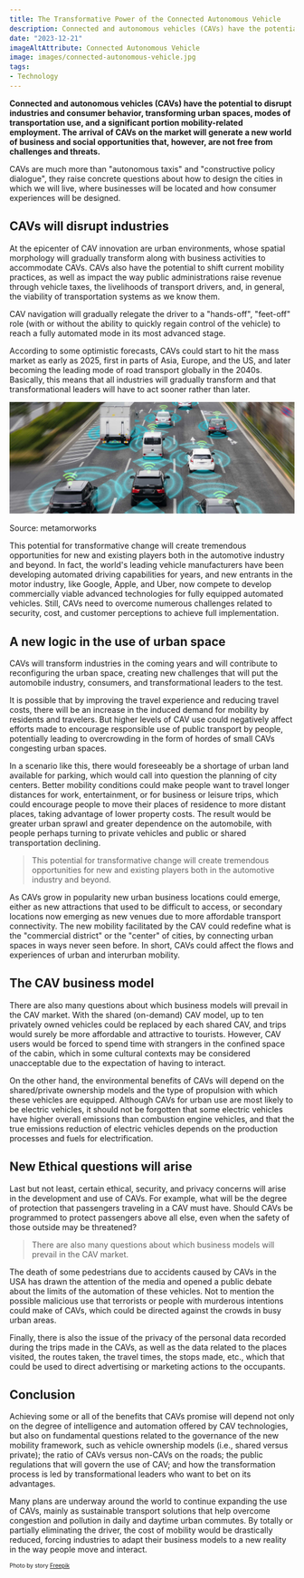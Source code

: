```yaml
---
title: The Transformative Power of the Connected Autonomous Vehicle
description: Connected and autonomous vehicles (CAVs) have the potential to disrupt industries and consumer behavior, transforming urban spaces, modes of transportation use, and a significant portion of mobility-related employment. The arrival of CAVs on the market will generate a new world of business and social opportunities that, however, are not free from challenges and threats.
date: "2023-12-21"
imageAltAttribute: Connected Autonomous Vehicle
image: images/connected-autonomous-vehicle.jpg
tags:
- Technology
---
```


**Connected and autonomous vehicles (CAVs) have the potential to disrupt industries and consumer behavior, transforming urban spaces, modes of transportation use, and a significant portion mobility-related employment. The arrival of CAVs on the market will generate a new world of business and social opportunities that, however, are not free from challenges and threats.**

CAVs are much more than "autonomous taxis" and "constructive policy dialogue", they raise concrete questions about how to design the cities in which we will live, where businesses will be located and how consumer experiences will be designed.

## CAVs will disrupt industries

At the epicenter of CAV innovation are urban environments, whose spatial morphology will gradually transform along with business activities to accommodate CAVs. CAVs also have the potential to shift current mobility practices, as well as impact the way public administrations raise revenue through vehicle taxes, the livelihoods of transport drivers, and, in general, the viability of transportation systems as we know them.

CAV navigation will gradually relegate the driver to a "hands-off", "feet-off" role (with or without the ability to quickly regain control of the vehicle) to reach a fully automated mode in its most advanced stage.

According to some optimistic forecasts, CAVs could start to hit the mass market as early as 2025, first in parts of Asia, Europe, and the US, and later becoming the leading mode of road transport globally in the 2040s. Basically, this means that all industries will gradually transform and that transformational leaders will have to act sooner rather than later.

<img src="index_files/connected-autonomous-vehicle-1.jpeg" alt="Connected Autonomous Vehicle"/>

Source: metamorworks

This potential for transformative change will create tremendous opportunities for new and existing players both in the automotive industry and beyond. In fact, the world's leading vehicle manufacturers have been developing automated driving capabilities for years, and new entrants in the motor industry, like Google, Apple, and Uber, now compete to develop commercially viable advanced technologies for fully equipped automated vehicles. Still, CAVs need to overcome numerous challenges related to security, cost, and customer perceptions to achieve full implementation.

## A new logic in the use of urban space

CAVs will transform industries in the coming years and will contribute to reconfiguring the urban space, creating new challenges that will put the automobile industry, consumers, and transformational leaders to the test.

It is possible that by improving the travel experience and reducing travel costs, there will be an increase in the induced demand for mobility by residents and travelers. But higher levels of CAV use could negatively affect efforts made to encourage responsible use of public transport by people, potentially leading to overcrowding in the form of hordes of small CAVs congesting urban spaces.

In a scenario like this, there would foreseeably be a shortage of urban land available for parking, which would call into question the planning of city centers. Better mobility conditions could make people want to travel longer distances for work, entertainment, or for business or leisure trips, which could encourage people to move their places of residence to more distant places, taking advantage of lower property costs. The result would be greater urban sprawl and greater dependence on the automobile, with people perhaps turning to private vehicles and public or shared transportation declining.

> This potential for transformative change will create tremendous opportunities for new and existing players both in the automotive industry and beyond.

As CAVs grow in popularity new urban business locations could emerge, either as new attractions that used to be difficult to access, or secondary locations now emerging as new venues due to more affordable transport connectivity. The new mobility facilitated by the CAV could redefine what is the "commercial district" or the "center" of cities, by connecting urban spaces in ways never seen before. In short, CAVs could affect the flows and experiences of urban and interurban mobility.

## The CAV business model

There are also many questions about which business models will prevail in the CAV market. With the shared (on-demand) CAV model, up to ten privately owned vehicles could be replaced by each shared CAV, and trips would surely be more affordable and attractive to tourists. However, CAV users would be forced to spend time with strangers in the confined space of the cabin, which in some cultural contexts may be considered unacceptable due to the expectation of having to interact.

On the other hand, the environmental benefits of CAVs will depend on the shared/private ownership models and the type of propulsion with which these vehicles are equipped. Although CAVs for urban use are most likely to be electric vehicles, it should not be forgotten that some electric vehicles have higher overall emissions than combustion engine vehicles, and that the true emissions reduction of electric vehicles depends on the production processes and fuels for electrification.

## New Ethical questions will arise

Last but not least, certain ethical, security, and privacy concerns will arise in the development and use of CAVs. For example, what will be the degree of protection that passengers traveling in a CAV must have. Should CAVs be programmed to protect passengers above all else, even when the safety of those outside may be threatened?

> There are also many questions about which business models will prevail in the CAV market.

The death of some pedestrians due to accidents caused by CAVs in the USA has drawn the attention of the media and opened a public debate about the limits of the automation of these vehicles. Not to mention the possible malicious use that terrorists or people with murderous intentions could make of CAVs, which could be directed against the crowds in busy urban areas.

Finally, there is also the issue of the privacy of the personal data recorded during the trips made in the CAVs, as well as the data related to the places visited, the routes taken, the travel times, the stops made, etc., which that could be used to direct advertising or marketing actions to the occupants.

## Conclusion

Achieving some or all of the benefits that CAVs promise will depend not only on the degree of intelligence and automation offered by CAV technologies, but also on fundamental questions related to the governance of the new mobility framework, such as vehicle ownership models (i.e., shared versus private); the ratio of CAVs versus non-CAVs on the roads; the public regulations that will govern the use of CAV; and how the transformation process is led by transformational leaders who want to bet on its advantages.

Many plans are underway around the world to continue expanding the use of CAVs, mainly as sustainable transport solutions that help overcome congestion and pollution in daily and daytime urban commutes. By totally or partially eliminating the driver, the cost of mobility would be drastically reduced, forcing industries to adapt their business models to a new reality in the way people move and interact.

<p style= "font-size:10px;">Photo by story <a href="https://www.freepik.es/vector-gratis/ilustracion-concepto-coche-autonomo_19184615.htm" target="_blank">Freepik</a></p>
